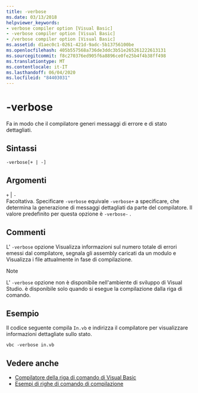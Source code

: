 ```yaml
---
title: -verbose
ms.date: 03/13/2018
helpviewer_keywords:
- verbose compiler option [Visual Basic]
- -verbose compiler option [Visual Basic]
- /verbose compiler option [Visual Basic]
ms.assetid: d1aec0c1-0261-421d-9adc-5b13756100be
ms.openlocfilehash: 405b557568a736de3ddc3b51e265261222613131
ms.sourcegitcommit: f8c270376ed905f6a8896ce0fe25b4f4b38ff498
ms.translationtype: MT
ms.contentlocale: it-IT
ms.lasthandoff: 06/04/2020
ms.locfileid: "84403031"
---
```

# <a name="-verbose"></a>-verbose
Fa in modo che il compilatore generi messaggi di errore e di stato dettagliati.  
  
## <a name="syntax"></a>Sintassi  
  
```console  
-verbose[+ | -]  
```  
  
## <a name="arguments"></a>Argomenti  
 `+` &#124; `-`  
 Facoltativa. Specificare `-verbose` equivale `-verbose+` a specificare, che determina la generazione di messaggi dettagliati da parte del compilatore. Il valore predefinito per questa opzione è `-verbose-` .  
  
## <a name="remarks"></a>Commenti  
 L' `-verbose` opzione Visualizza informazioni sul numero totale di errori emessi dal compilatore, segnala gli assembly caricati da un modulo e Visualizza i file attualmente in fase di compilazione.  
  
> [!NOTE]
> L' `-verbose` opzione non è disponibile nell'ambiente di sviluppo di Visual Studio. è disponibile solo quando si esegue la compilazione dalla riga di comando.  
  
## <a name="example"></a>Esempio  
 Il codice seguente compila `In.vb` e indirizza il compilatore per visualizzare informazioni dettagliate sullo stato.  
  
```console  
vbc -verbose in.vb  
```  
  
## <a name="see-also"></a>Vedere anche

- [Compilatore della riga di comando di Visual Basic](index.md)
- [Esempi di righe di comando di compilazione](sample-compilation-command-lines.md)

